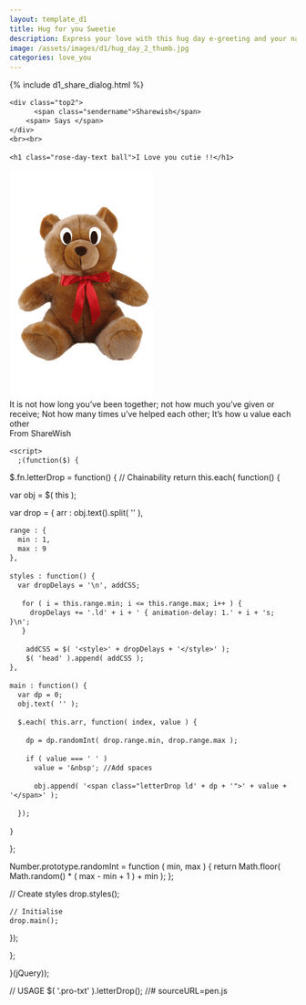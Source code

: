 ```yaml
---
layout: template_d1
title: Hug for you Sweetie
description: Express your love with this hug day e-greeting and your name
image: /assets/images/d1/hug_day_2_thumb.jpg
categories: love_you
---
```

<body class="hg-day-body" style="overflow-x: hidden; background-attachment: fixed;background-size: cover;">
  {% include d1_share_dialog.html %}
    
    <div class="top2">
          <span class="sendername">Sharewish</span>
        <span> Says </span>
    </div>
    <br><br>
  
    <h1 class="rose-day-text ball">I Love you cutie !!</h1>
    
  <img src="/assets/images/d1/hug-day-2.gif">
      <div class="pro-txt hug-day-txt">
         It is not how long you’ve been together;
 not how much you’ve given or receive;
 Not how many times u’ve helped each other;
 It’s how u value each other
    </div>
    <div class="pro-last hg-2 ball">
        From <span class="sendername">ShareWish</span>
    </div>
   

    <script>
      ;(function($) {

$.fn.letterDrop = function() {
  // Chainability
  return this.each( function() { 
  
  var obj = $( this );
  
  var drop = {
    arr : obj.text().split( '' ),
    
    range : {
      min : 1,
      max : 9
    },
    
    styles : function() {
      var dropDelays = '\n', addCSS;
      
       for ( i = this.range.min; i <= this.range.max; i++ ) {
         dropDelays += '.ld' + i + ' { animation-delay: 1.' + i + 's; }\n';  
       }
      
        addCSS = $( '<style>' + dropDelays + '</style>' );
        $( 'head' ).append( addCSS );
    },
    
    main : function() {
      var dp = 0;
      obj.text( '' );
      
      $.each( this.arr, function( index, value ) {

        dp = dp.randomInt( drop.range.min, drop.range.max );
        
        if ( value === ' ' )
          value = '&nbsp'; //Add spaces
        
          obj.append( '<span class="letterDrop ld' + dp + '">' + value + '</span>' );
        
      });
          
    }
  };
   
  Number.prototype.randomInt = function ( min, max ) {
    return Math.floor( Math.random() * ( max - min + 1 ) + min );
  };
  
  
  // Create styles
  drop.styles();


    // Initialise
    drop.main();
  });

};

}(jQuery));


// USAGE
$( '.pro-txt' ).letterDrop();
      //# sourceURL=pen.js
    </script>



    
    
</body>